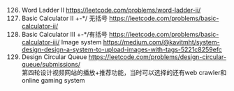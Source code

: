 126. Word Ladder II  https://leetcode.com/problems/word-ladder-ii/  
227. Basic Calculator II +-*/ 无括号 https://leetcode.com/problems/basic-calculator-ii/  
772. Basic Calculator III  +-*/有括号 https://leetcode.com/problems/basic-calculator-iii/ 
Image system https://medium.com/@kavitmht/system-design-design-a-system-to-upload-images-with-tags-5221c8259efc  
622. Design Circular Queue https://leetcode.com/problems/design-circular-queue/submissions/   
第四轮设计视频网站的播放+推荐功能，当时可以选择的还有web crawler和online gaming system  
